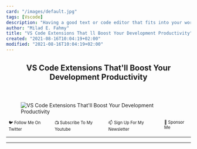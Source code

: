 ```yaml
---
card: "/images/default.jpg"
tags: [Vscode]
description: "Having a good text or code editor that fits into your workflo"
author: "Milad E. Fahmy"
title: "VS Code Extensions That ll Boost Your Development Productivity"
created: "2021-08-16T10:04:19+02:00"
modified: "2021-08-16T10:04:19+02:00"
---
```

<div class="site-wrapper">
<main id="site-main" class="site-main outer">
<div class="inner">
<article class="post-full post tag-vscode tag-web-development tag-productivity ">
<header class="post-full-header">
<h1 class="post-full-title">VS Code Extensions That'll Boost Your Development Productivity</h1>
</header>
<figure class="post-full-image">
<picture>
<source media="(max-width: 700px)" sizes="1px" srcset="data:image/gif;base64,R0lGODlhAQABAIAAAAAAAP///yH5BAEAAAAALAAAAAABAAEAAAIBRAA7 1w">
<source media="(min-width: 701px)" sizes="(max-width: 800px) 400px,
(max-width: 1170px) 700px,
1400px" srcset="/news/content/images/size/w300/2020/12/vscode.jpg 300w,
/news/content/images/size/w600/2020/12/vscode.jpg 600w,
/news/content/images/size/w1000/2020/12/vscode.jpg 1000w,
/news/content/images/size/w2000/2020/12/vscode.jpg 2000w">
<img onerror="this.style.display='none'" src="/news/content/images/size/w2000/2020/12/vscode.jpg" alt="VS Code Extensions That'll Boost Your Development Productivity">
</picture>
</figure>
<section class="post-full-content">
<div class="post-content">
<p style="margin: 0;">
<a href="https://twitter.com/colbyfayock" style="display: block;">
</a>
</p>
<ul style="display:flex;justify-content:center;list-style:none;padding:0;margin: .5em 0 0;font-size: .8em;">
<li style="margin: 0 .6em;padding: 0;">
<a href="https://twitter.com/colbyfayock" style="text-decoration: none;">🐦 Follow Me On Twitter</a>
</li>
<li style="margin: 0 .6em;padding: 0;">
<a href="https://youtube.com/colbyfayock" style="text-decoration: none;">📺 Subscribe To My Youtube</a>
</li>
<li style="margin: 0 .6em;padding: 0;">
<a href="https://www.colbyfayock.com/newsletter/" style="text-decoration: none;">📫 Sign Up For My Newsletter</a>
</li>
<li style="margin: 0 .6em;padding: 0;">
<a href="https://github.com/sponsors/colbyfayock" style="text-decoration: none;">💝 Sponsor Me</a>
</li>
</ul>
</div>
<hr>
<hr>
</section>
</article>
</div>
</main>
</div>
<!-- Google Tag Manager (noscript) -->
<!-- End Google Tag Manager (noscript) -->
